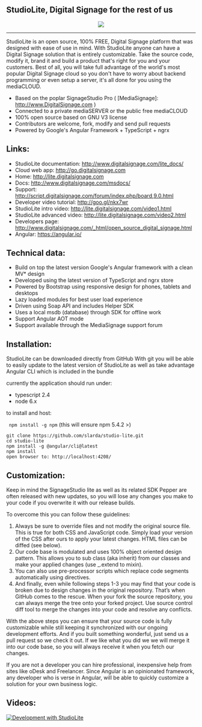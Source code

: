 StudioLite, Digital Signage for the rest of us
---------------------------------------

<!-- [![NPM](https://nodei.co/npm/studiolite.png)](https://nodei.co/npm/studiolite/) -->

<p align="center">  
  <img src="http://www.digitalsignage.com/files/techlogos.png">
</p>


------------------------------------------------------------------------

StudioLite is an open source, 100% FREE, Digital Signage platform that was designed with ease of use in mind.
With StudioLite anyone can have a Digital Signage solution that is entirely customizable. 
Take the source code, modify it, brand it and build a product that's right for you and your customers.
Best of all, you will take full advantage of the world's most popular Digital Signage cloud so you don't have to worry about backend programming or even setup a server, it's all done for you using the mediaCLOUD.

 - Based on the poplar SignageStudio Pro ( [MediaSignage]: http://www.DigitalSignage.com )
 - Connected to a private mediaSERVER or the public free mediaCLOUD
 - 100% open source based on GNU V3 license
 - Contributors are welcome, fork, modify and send pull requests
 - Powered by Google's Angular Framework + TypeScript +  ngrx 

Links:
------------------------------------------------------------------------
- StudioLite documentation: http://www.digitalsignage.com/lite_docs/
- Cloud web app: http://go.digitalsignage.com
- Home: http://lite.digitalsignage.com
- Docs: http://www.digitalsignage.com/msdocs/
- Support: http://script.digitalsignage.com/forum/index.php/board,9.0.html
- Developer video tutorial: http://goo.gl/nkx7wr
- StudioLite intro video: http://lite.digitalsignage.com/video1.html
- StudioLite advanced  video: http://lite.digitalsignage.com/video2.html
- Developers page: http://www.digitalsignage.com/_html/open_source_digital_signage.html
- Angular: https://angular.io/

Technical data:
------------------------------------------------------------------------
- Build on top the latest version Google's Angular framework with a clean MV* design
- Developed using the latest version of TypeScript and ngrx store
- Powered by Bootstrap using responsive design for phones, tablets and desktops
- Lazy loaded modules for best user load experience
- Driven using Soap API and includes Helper SDK
- Uses a local msdb (database) through SDK for offline work
- Support Angular AOT mode
- Support available through the MediaSignage support forum

Installation:
------------------------------------------------------------------------

StudioLite can be downloaded directly from GitHub
With git you will be able to easily update to the latest version of StudioLite as well as take advantage Angular CLI which is included in the bundle

currently the application should run under:
- typescript 2.4
- node 6.x 

to install and host:

``` npm install -g npm``` (this will ensure npm 5.4.2 >)


```
git clone https://github.com/slarda/studio-lite.git
cd studio-lite
npm install -g @angular/cli@latest
npm install
open browser to: http://localhost:4208/
```

Customization:
------------------------------------------------------------------------
Keep in mind the SignageStudio lite as well as its related SDK Pepper are often released with new updates, so you will lose any changes you make to your code if you overwrite it with our release builds.

To overcome this you can follow these guidelines:

1.	Always be sure to override files and not modify the original source file. This is true for both CSS and JavaScript code. Simply load your version of the CSS after ours to apply your latest changes. HTML files can be diffed (see below).
2.	Our code base is modulated and uses 100% object oriented design pattern. This allows you to sub class (aka inherit) from our classes and make your applied changes (use _.extend to mixin).
3.	You can also use pre-processor scripts which replace code segments automatically using directives.
4.	And finally, even while following steps 1-3 you may find that your code is broken due to design changes in the original repository. That’s when GitHub comes to the rescue. When your fork the source repository, you can always merge the tree onto your forked project. Use source control diff tool to merge the changes into your code and resolve any conflicts.

With the above steps you can ensure that your source code is fully customizable while still keeping it synchronized with our ongoing development efforts.
And if you built something wonderful, just send us a pull request so we check it out. 
If we like what you did we we will merge it into our code base, so you will always receive it when you fetch our changes.

If you are not a developer you can hire professional, inexpensive help from sites like oDesk and Freelancer.
Since Angular is an opinionated framework, any developer who is verse in Angular, will be able to quickly customize a solution for your own business logic. 

Videos:
------------------------------------------------------------------------

[![Development with StudioLite](http://img.youtube.com/vi/Znti-QVDjvg/0.jpg)](https://www.youtube.com/watch?v=Znti-QVDjvg&feature=youtu.be "Advanced angular tips and tricks")
